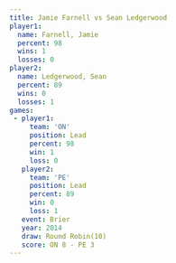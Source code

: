 ```yaml
---
title: Jamie Farnell vs Sean Ledgerwood
player1:                
  name: Farnell, Jamie  
  percent: 98           
  wins: 1               
  losses: 0             
player2:                
  name: Ledgerwood, Sean
  percent: 89           
  wins: 0               
  losses: 1             
games:
 - player1:        
     team: 'ON'    
     position: Lead
     percent: 98   
     win: 1        
     loss: 0       
   player2:        
     team: 'PE'    
     position: Lead
     percent: 89   
     win: 0        
     loss: 1       
   event: Brier         
   year: 2014           
   draw: Round Robin(10)
   score: ON 8 - PE 3   
---
```

